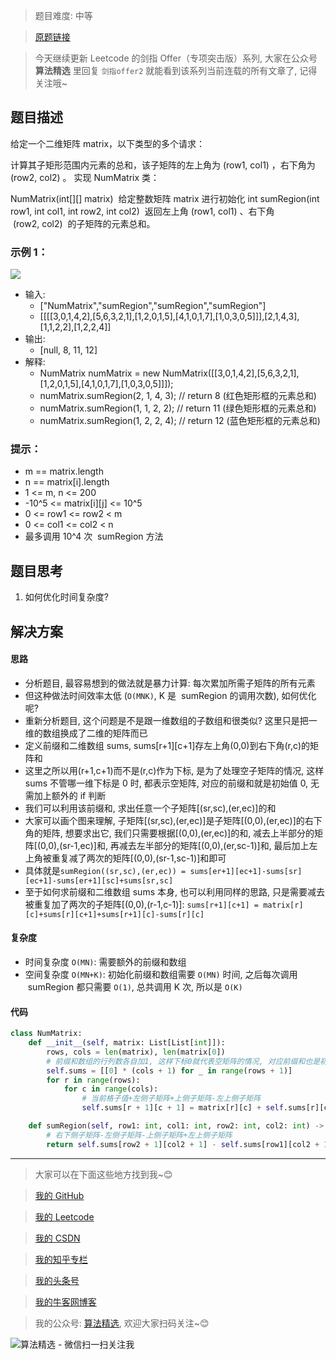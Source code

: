 > 题目难度: 中等

> [原题链接](https://leetcode.cn/problems/O4NDxx)

> 今天继续更新 Leetcode 的剑指 Offer（专项突击版）系列, 大家在公众号 **算法精选** 里回复 `剑指offer2` 就能看到该系列当前连载的所有文章了, 记得关注哦~

## 题目描述

给定一个二维矩阵 matrix，以下类型的多个请求：

计算其子矩形范围内元素的总和，该子矩阵的左上角为 (row1, col1) ，右下角为 (row2, col2) 。
实现 NumMatrix 类：

NumMatrix(int[][] matrix)  给定整数矩阵 matrix 进行初始化
int sumRegion(int row1, int col1, int row2, int col2)  返回左上角 (row1, col1) 、右下角  (row2, col2)  的子矩阵的元素总和。

### 示例 1：

![](https://pic.leetcode-cn.com/1626332422-wUpUHT-image.png)

- 输入:
  - ["NumMatrix","sumRegion","sumRegion","sumRegion"]
  - [[[[3,0,1,4,2],[5,6,3,2,1],[1,2,0,1,5],[4,1,0,1,7],[1,0,3,0,5]]],[2,1,4,3],[1,1,2,2],[1,2,2,4]]
- 输出:
  - [null, 8, 11, 12]
- 解释:
  - NumMatrix numMatrix = new NumMatrix([[3,0,1,4,2],[5,6,3,2,1],[1,2,0,1,5],[4,1,0,1,7],[1,0,3,0,5]]]);
  - numMatrix.sumRegion(2, 1, 4, 3); // return 8 (红色矩形框的元素总和)
  - numMatrix.sumRegion(1, 1, 2, 2); // return 11 (绿色矩形框的元素总和)
  - numMatrix.sumRegion(1, 2, 2, 4); // return 12 (蓝色矩形框的元素总和)

### 提示：

- m == matrix.length
- n == matrix[i].length
- 1 <= m, n <= 200
- -10^5 <= matrix[i][j] <= 10^5
- 0 <= row1 <= row2 < m
- 0 <= col1 <= col2 < n
- 最多调用 10^4 次  sumRegion 方法

## 题目思考

1. 如何优化时间复杂度?

## 解决方案

#### 思路

- 分析题目, 最容易想到的做法就是暴力计算: 每次累加所需子矩阵的所有元素
- 但这种做法时间效率太低 (`O(MNK)`, K 是  sumRegion 的调用次数), 如何优化呢?
- 重新分析题目, 这个问题是不是跟一维数组的子数组和很类似? 这里只是把一维的数组换成了二维的矩阵而已
- 定义前缀和二维数组 sums, sums[r+1][c+1]存左上角(0,0)到右下角(r,c)的矩阵和
- 这里之所以用(r+1,c+1)而不是(r,c)作为下标, 是为了处理空子矩阵的情况, 这样 sums 不管哪一维下标是 0 时, 都表示空矩阵, 对应的前缀和就是初始值 0, 无需加上额外的 if 判断
- 我们可以利用该前缀和, 求出任意一个子矩阵[(sr,sc),(er,ec)]的和
- 大家可以画个图来理解, 子矩阵[(sr,sc),(er,ec)]是子矩阵[(0,0),(er,ec)]的右下角的矩阵, 想要求出它, 我们只需要根据[(0,0),(er,ec)]的和, 减去上半部分的矩阵[(0,0),(sr-1,ec)]和, 再减去左半部分的矩阵[(0,0),(er,sc-1)]和, 最后加上左上角被重复减了两次的矩阵[(0,0),(sr-1,sc-1)]和即可
- 具体就是`sumRegion((sr,sc),(er,ec)) = sums[er+1][ec+1]-sums[sr][ec+1]-sums[er+1][sc]+sums[sr,sc]`
- 至于如何求前缀和二维数组 sums 本身, 也可以利用同样的思路, 只是需要减去被重复加了两次的子矩阵[(0,0),(r-1,c-1)]: `sums[r+1][c+1] = matrix[r][c]+sums[r][c+1]+sums[r+1][c]-sums[r][c]`

#### 复杂度

- 时间复杂度 `O(MN)`: 需要额外的前缀和数组
- 空间复杂度 `O(MN+K)`: 初始化前缀和数组需要 `O(MN)` 时间, 之后每次调用  sumRegion 都只需要 `O(1)`, 总共调用 K 次, 所以是 `O(K)`

#### 代码

```python
class NumMatrix:
    def __init__(self, matrix: List[List[int]]):
        rows, cols = len(matrix), len(matrix[0])
        # 前缀和数组的行列数各自加1, 这样下标0就代表空矩阵的情况, 对应前缀和也是初始值0
        self.sums = [[0] * (cols + 1) for _ in range(rows + 1)]
        for r in range(rows):
            for c in range(cols):
                # 当前格子值+左侧子矩阵+上侧子矩阵-左上侧子矩阵
                self.sums[r + 1][c + 1] = matrix[r][c] + self.sums[r][c + 1] + self.sums[r + 1][c] - self.sums[r][c]

    def sumRegion(self, row1: int, col1: int, row2: int, col2: int) -> int:
        # 右下侧子矩阵-左侧子矩阵-上侧子矩阵+左上侧子矩阵
        return self.sums[row2 + 1][col2 + 1] - self.sums[row1][col2 + 1] - self.sums[row2 + 1][col1] + self.sums[row1][col1]
```

---

> 大家可以在下面这些地方找到我~😊

> [我的 GitHub](https://github.com/zjulyx)

> [我的 Leetcode](https://leetcode-cn.com/u/suibianfahui/)

> [我的 CSDN](https://me.csdn.net/zjulyx1993)

> [我的知乎专栏](https://zhuanlan.zhihu.com/c_1242508721932464128)

> [我的头条号](https://www.toutiao.com/c/user/1090304683804520/#mid=1671643017345028)

> [我的牛客网博客](https://blog.nowcoder.net/zjulyx)

> 我的公众号: [算法精选](https://mp.weixin.qq.com/s?__biz=MzA5MDk1MjI5MA==&mid=2247484158&idx=1&sn=90176bac32cf7af40e4074c721fd8a95&chksm=900285f3a7750ce5a068c9c9773781461819633f2fd60533732637ec9520c908371ebc218d49&scene=178&cur_album_id=1386231241346859009#rd), 欢迎大家扫码关注~😊

![算法精选 - 微信扫一扫关注我](https://pic1.zhimg.com/80/v2-7c988a7b35886df51596ef23616764ac_1440w.jpg)

